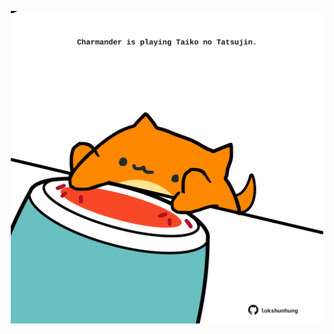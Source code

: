 <!-- built at 11/07/2023, 09:00:51 UTC -->
<p align="center">
  <img width="500" height="500" src="./ReadmeImage.svg">
</p>

